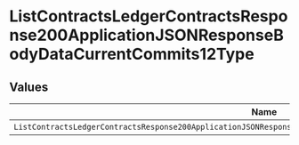 # ListContractsLedgerContractsResponse200ApplicationJSONResponseBodyDataCurrentCommits12Type


## Values

| Name                                                                                                             | Value                                                                                                            |
| ---------------------------------------------------------------------------------------------------------------- | ---------------------------------------------------------------------------------------------------------------- |
| `ListContractsLedgerContractsResponse200ApplicationJSONResponseBodyDataCurrentCommits12TypePostpaidCommitManual` | POSTPAID_COMMIT_MANUAL                                                                                           |